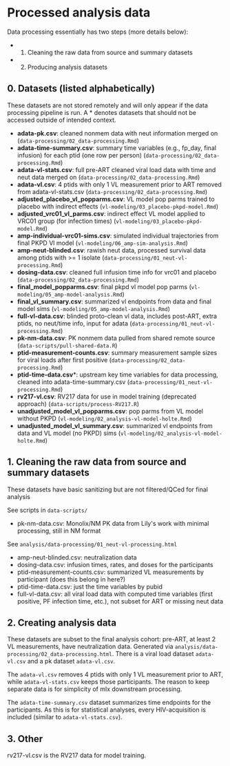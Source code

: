 Processed analysis data
=======================

Data processing essentially has two steps (more details below):

* 1. Cleaning the raw data from source and summary datasets
* 2. Producing analysis datasets 

## 0. Datasets (listed alphabetically)

These datasets are not stored remotely and will only appear if the data processing pipeline is run. A * denotes datasets that should not be accessed outside of intended context.

- **adata-pk.csv**: cleaned nonmem data with neut information merged on (`data-processing/02_data-processing.Rmd`)
- **adata-time-summary.csv**: summary time variables (e.g., fp_day, final infusion) for each ptid (one row per person) (`data-processing/02_data-processing.Rmd`)
- **adata-vl-stats.csv**: full pre-ART cleaned viral load data with time and neut data merged on (`data-processing/02_data-processing.Rmd`)
- **adata-vl.csv**: 4 ptids with only 1 VL measurement prior to ART removed from adata-vl-stats.csv (`data-processing/02_data-processing.Rmd`)
- **adjusted_placebo_vl_popparms.csv**: VL model pop parms trained to placebo with indirect effects (`vl-modeling/03_placebo-pkpd-model.Rmd`)
- **adjusted_vrc01_vl_parms.csv**: indirect effect VL model applied to VRC01 group (for infection times)  (`vl-modeling/03_placebo-pkpd-model.Rmd`)
- **amp-individual-vrc01-sims.csv**: simulated individual trajectories from final PKPD Vl model (`vl-modeling/06_amp-sim-analysis.Rmd`)
- **amp-neut-blinded.csv**: rawish neut data, processed survival data among ptids with >= 1 isolate (`data-processing/01_neut-vl-processing.Rmd`)
- **dosing-data.csv**: cleaned full infusion time info for vrc01 and placebo (`data-processing/02_data-processing.Rmd`)
- **final_model_popparms.csv**: final pkpd vl model pop parms (`vl-modeling/05_amp-model-analysis.Rmd`)
- **final_vl_summary.csv**: summarized vl endpoints from data and final model sims (`vl-modeling/05_amp-model-analysis.Rmd`)
- **full-vl-data.csv**: blinded proto-clean vl data, includes post-ART, extra ptids, no neut/time info, input for adata (`data-processing/01_neut-vl-processing.Rmd`)
- **pk-nm-data.csv**: PK nonmem data pulled from shared remote source (`data-scripts/pull-shared-data.R`)
- **ptid-measurement-counts.csv**: summary measurement sample sizes for viral loads after first positive (`data-processing/02_data-processing.Rmd`)
- **ptid-time-data.csv***: upstream key time variables for data processing, cleaned into adata-time-summary.csv (`data-processing/01_neut-vl-processing.Rmd`)
- **rv217-vl.csv**: RV217 data for use in model training (deprecated approach)  (`data-scripts/process-RV217.R`)
- **unadjusted_model_vl_popparms.csv**: pop parms from VL model without PKPD (`vl-modeling/02_analysis-vl-model-holte.Rmd`)
- **unadjusted_model_vl_summary.csv**: summarized vl endpoints from data and VL model (no PKPD) sims (`vl-modeling/02_analysis-vl-model-holte.Rmd`)

## 1. Cleaning the raw data from source and summary datasets

These datasets have basic sanitizing but are not filtered/QCed for final analysis

See scripts in `data-scripts/`

- pk-nm-data.csv: Monolix/NM PK data from Lily's work with minimal processing, still in NM format

See `analysis/data-processing/01_neut-vl-processing.html`

- amp-neut-blinded.csv: neutralization data
- dosing-data.csv: infusion times, rates, and doses for the participants
- ptid-measurement-counts.csv: summarized VL measurements by participant (does this belong in here?)
- ptid-time-data.csv: just the time variables by pubid
- full-vl-data.csv: all viral load data with computed time variables (first positive, PF infection time, etc.), not subset for ART or missing neut data

## 2. Creating analysis data

These datasets are subset to the final analysis cohort: pre-ART, at least 2 VL measurements, have neutralization data. Generated via `analysis/data-processing/02_data-processing.html`. There is a viral load dataset `adata-vl.csv` and a pk dataset `adata-vl.csv`. 

The `adata-vl.csv` removes 4 ptids with only 1 VL measurement prior to ART, while `adata-vl-stats.csv` keeps those participants. The reason to keep separate data is for simplicity of mlx downstream processing.

The `adata-time-summary.csv` dataset summarizes time endpoints for the participants. As this is for statistical analyses, every HIV-acquisition is included (similar to `adata-vl-stats.csv`).

## 3. Other

rv217-vl.csv is the RV217 data for model training.

